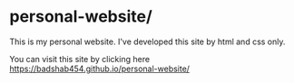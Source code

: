 # personal-website/

This is my personal website. I've developed this site by html and css only.

You can visit this site by clicking here https://badshab454.github.io/personal-website/
